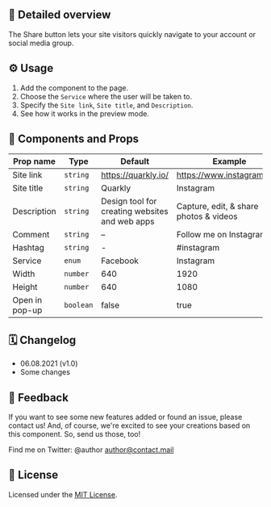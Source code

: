 ## 📖 Detailed overview

The Share button lets your site visitors quickly navigate to your account or social media group.

## ⚙️ Usage

1. Add the component to the page.
2. Choose the `Service` where the user will be taken to.
3. Specify the `Site link`, `Site title`, and `Description`.
4. See how it works in the preview mode.

## 🧩 Components and Props

| Prop name      | Type      | Default                                        | Example                                |
| -------------- | --------- | ---------------------------------------------- | -------------------------------------- |
| Site link      | `string`  | https://quarkly.io/                            | https://www.instagram.com              |
| Site title     | `string`  | Quarkly                                        | Instagram                              |
| Description    | `string`  | Design tool for creating websites and web apps | Capture, edit, & share photos & videos |
| Comment        | `string`  | –                                              | Follow me on Instagram                 |
| Hashtag        | `string`  | -                                              | #instagram                             |
| Service        | `enum`    | Facebook                                       | Instagram                              |
| Width          | `number`  | 640                                            | 1920                                   |
| Height         | `number`  | 640                                            | 1080                                   |
| Open in pop-up | `boolean` | false                                          | true                                   |

## 🗓 Changelog

-   06.08.2021 (v1.0)
-   Some changes

## 📮 Feedback

If you want to see some new features added or found an issue, please contact us! And, of course, we're excited to see your creations based on this component. So, send us those, too!

Find me on Twitter: @author [author@contact.mail](mailto:author@contact.mail)

## 📝 License

Licensed under the [MIT License](./LICENSE).
